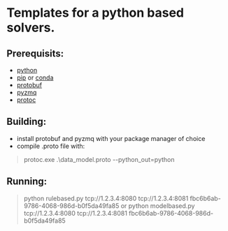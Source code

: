 Templates for a python based solvers.
================================

Prerequisits:
-------------
* [python](https://www.python.org/)
* [pip](https://pypi.org/) or [conda](https://www.anaconda.com/distribution/)
* [protobuf](https://pypi.org/project/protobuf/)
* [pyzmq](https://pypi.org/project/pyzmq/)
* [protoc](https://developers.google.com/protocol-buffers/docs/downloads)

Building:
---------

* install protobuf and pyzmq with your package manager of choice
* compile .proto file with:
> protoc.exe .\data_model.proto --python_out=python

Running:
--------

> python rulebased.py tcp://1.2.3.4:8080 tcp://1.2.3.4:8081 fbc6b6ab-9786-4068-986d-b0f5da49fa85
or
> python modelbased.py tcp://1.2.3.4:8080 tcp://1.2.3.4:8081 fbc6b6ab-9786-4068-986d-b0f5da49fa85